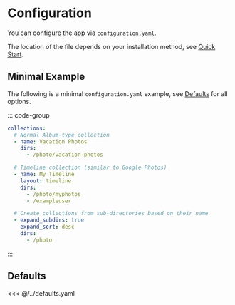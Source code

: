 # Configuration

You can configure the app via `configuration.yaml`.

The location of the file depends on your installation method, see
[Quick Start](/quick-start).

## Minimal Example

The following is a minimal `configuration.yaml` example, see [Defaults](#defaults) for all options.

::: code-group
```yaml [configuration.yaml]
collections:
  # Normal Album-type collection
  - name: Vacation Photos
    dirs:
      - /photo/vacation-photos

  # Timeline collection (similar to Google Photos)
  - name: My Timeline
    layout: timeline
    dirs:
      - /photo/myphotos
      - /exampleuser

  # Create collections from sub-directories based on their name
  - expand_subdirs: true
    expand_sort: desc
    dirs:
      - /photo
```

:::

## Defaults

<<< @/../defaults.yaml

